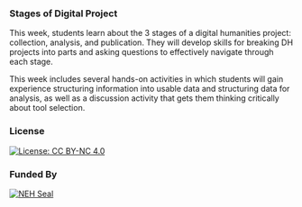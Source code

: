 ### Stages of Digital Project

This week, students learn about the 3 stages of a digital humanities project: collection, analysis, and publication. They will develop skills for breaking DH projects into parts and asking questions to effectively navigate through each stage.

This week includes several hands-on activities in which students will gain experience structuring information into usable data and structuring data for analysis, as well as a discussion activity that gets them thinking critically about tool selection.

### License

[![License: CC BY-NC 4.0](https://licensebuttons.net/l/by-nc/4.0/88x31.png)](http://creativecommons.org/licenses/by-nc/4.0/)

### Funded By

[![NEH Seal](https://github.com/marist-asc/dhcourse/blob/master/images/neh_sealblck200.jpg)](https://www.neh.gov/)